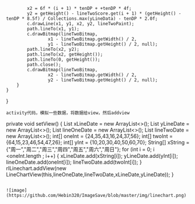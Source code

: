             x2 = 6f * (i + 1) * tenDP + +tenDP * 4f;
            y2 = getHeight() - lineTwoScore.get(i + 1) * (getHeight() - tenDP * 8.5f) / Collections.max(yLineData) - tenDP * 2.0f;
            c.drawLine(x1, y1, x2, y2, lineTwoPaint);
            path.lineTo(x1, y1);
            c.drawBitmap(lineTwoBitmap,
                    x1 - lineTwoBitmap.getWidth() / 2,
                    y1 - lineTwoBitmap.getHeight() / 2, null);
            path.lineTo(x2, y2);
            path.lineTo(x2, getHeight());
            path.lineTo(0, getHeight());
            path.close();
            c.drawBitmap(lineTwoBitmap,
                    x2 - lineTwoBitmap.getWidth() / 2,
                    y2 - lineTwoBitmap.getHeight() / 2, null);
        }
    }


}

```
activity代码，模拟一些数据，将数据给view，然后addview

```
  private void setView() {
        List<String> xLineDate = new ArrayList<>();
        List<Integer> yLineDate = new ArrayList<>();
        List<Integer> lineOneDate = new ArrayList<>();
        List<Integer> lineTwoDate = new ArrayList<>();
        int[] oneInt = {24,35,43,16,24,37,56};
        int[] twoInt = {64,15,23,46,54,47,26};
        int[] yInt = {10,20,30,40,50,60,70};
        String[] xString = {"周一","周二","周三","周四","周五","周六","周日"};
        for (int i = 0; i <oneInt.length ; i++) {
            xLineDate.add(xString[i]);
            yLineDate.add(yInt[i]);
            lineOneDate.add(oneInt[i]);
            lineTwoDate.add(twoInt[i]);
        }
        rlLinechart.addView(new LineChartView(this,lineOneDate,lineTwoDate,xLineDate,yLineDate));
    }
```

![image](https://github.com/Hebin320/ImageSave/blob/master/img/linechart.png)

